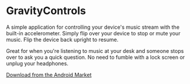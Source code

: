 GravityControls
===============
A simple application for controlling your device's music stream
with the built-in accelerometer. Simply flip over your device to
stop or mute your music. Flip the device back upright to resume.

Great for when you're listening to music at your desk and someone
stops over to ask you a quick question. No need to fumble with a 
lock screen or unplug your headphones.

[Download from the Android Market][market-link]

[market-link]: https://market.android.com/details?id=com.tristanwaddington.gravitycontrols
